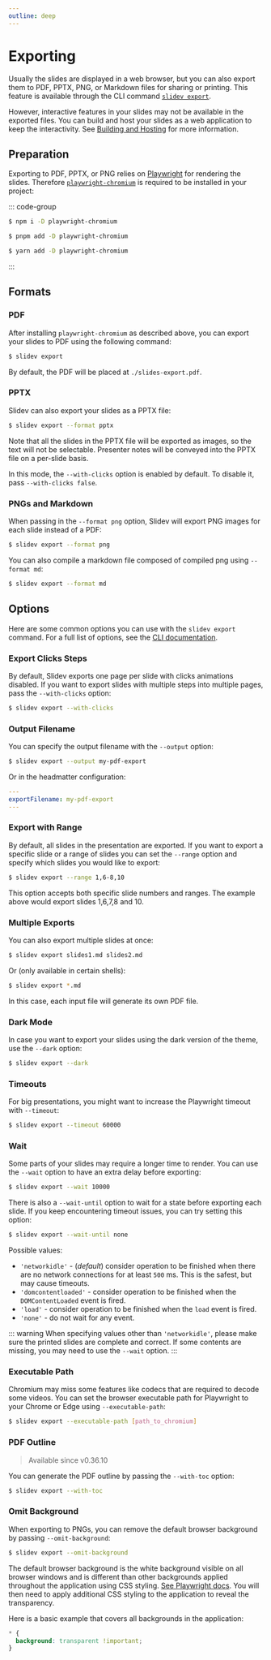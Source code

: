 ```yaml
---
outline: deep
---
```


# Exporting

Usually the slides are displayed in a web browser, but you can also export them to PDF, PPTX, PNG, or Markdown files for sharing or printing. This feature is available through the CLI command [`slidev export`](../builtin/cli#export).

However, interactive features in your slides may not be available in the exported files. You can build and host your slides as a web application to keep the interactivity. See [Building and Hosting](./hosting) for more information.

## Preparation

Exporting to PDF, PPTX, or PNG relies on [Playwright](https://playwright.dev) for rendering the slides. Therefore [`playwright-chromium`](https://npmjs.com/package/playwright-chromium) is required to be installed in your project:

::: code-group

```bash [npm]
$ npm i -D playwright-chromium
```

```bash [pnpm]
$ pnpm add -D playwright-chromium
```

```bash [yarn]
$ yarn add -D playwright-chromium
```

:::

## Formats

### PDF

After installing `playwright-chromium` as described above, you can export your slides to PDF using the following command:

```bash
$ slidev export
```

By default, the PDF will be placed at `./slides-export.pdf`.

### PPTX

Slidev can also export your slides as a PPTX file:

```bash
$ slidev export --format pptx
```

Note that all the slides in the PPTX file will be exported as images, so the text will not be selectable. Presenter notes will be conveyed into the PPTX file on a per-slide basis.

In this mode, the `--with-clicks` option is enabled by default. To disable it, pass `--with-clicks false`.

### PNGs and Markdown

When passing in the `--format png` option, Slidev will export PNG images for each slide instead of a PDF:

```bash
$ slidev export --format png
```

You can also compile a markdown file composed of compiled png using `--format md`:

```bash
$ slidev export --format md
```

## Options

Here are some common options you can use with the `slidev export` command. For a full list of options, see the [CLI documentation](../builtin/cli#export).

### Export Clicks Steps

By default, Slidev exports one page per slide with clicks animations disabled. If you want to export slides with multiple steps into multiple pages, pass the `--with-clicks` option:

```bash
$ slidev export --with-clicks
```

### Output Filename

You can specify the output filename with the `--output` option:

```bash
$ slidev export --output my-pdf-export
```

Or in the headmatter configuration:

```yaml
---
exportFilename: my-pdf-export
---
```

### Export with Range

By default, all slides in the presentation are exported. If you want to export a specific slide or a range of slides you can set the `--range` option and specify which slides you would like to export:

```bash
$ slidev export --range 1,6-8,10
```

This option accepts both specific slide numbers and ranges. The example above would export slides 1,6,7,8 and 10.

### Multiple Exports

You can also export multiple slides at once:

```bash
$ slidev export slides1.md slides2.md
```

Or (only available in certain shells):

```bash
$ slidev export *.md
```

In this case, each input file will generate its own PDF file.

### Dark Mode

In case you want to export your slides using the dark version of the theme, use the `--dark` option:

```bash
$ slidev export --dark
```

### Timeouts

For big presentations, you might want to increase the Playwright timeout with `--timeout`:

```bash
$ slidev export --timeout 60000
```

### Wait

Some parts of your slides may require a longer time to render. You can use the `--wait` option to have an extra delay before exporting:

```bash
$ slidev export --wait 10000
```

There is also a `--wait-until` option to wait for a state before exporting each slide. If you keep encountering timeout issues, you can try setting this option:

```bash
$ slidev export --wait-until none
```

Possible values:

- `'networkidle'` - (_default_) consider operation to be finished when there are no network connections for at least `500` ms. This is the safest, but may cause timeouts.
- `'domcontentloaded'` - consider operation to be finished when the `DOMContentLoaded` event is fired.
- `'load'` - consider operation to be finished when the `load` event is fired.
- `'none'` - do not wait for any event.

::: warning
When specifying values other than `'networkidle'`, please make sure the printed slides are complete and correct. If some contents are missing, you may need to use the `--wait` option.
:::

### Executable Path

Chromium may miss some features like codecs that are required to decode some videos. You can set the browser executable path for Playwright to your Chrome or Edge using `--executable-path`:

```bash
$ slidev export --executable-path [path_to_chromium]
```

### PDF Outline

> Available since v0.36.10

You can generate the PDF outline by passing the `--with-toc` option:

```bash
$ slidev export --with-toc
```

### Omit Background

When exporting to PNGs, you can remove the default browser background by passing `--omit-background`:

```bash
$ slidev export --omit-background
```

The default browser background is the white background visible on all browser windows and is different than other backgrounds applied throughout the application using CSS styling. [See Playwright docs](https://playwright.dev/docs/api/class-page#page-screenshot-option-omit-background). You will then need to apply additional CSS styling to the application to reveal the transparency.

Here is a basic example that covers all backgrounds in the application:

```css
* {
  background: transparent !important;
}
```
